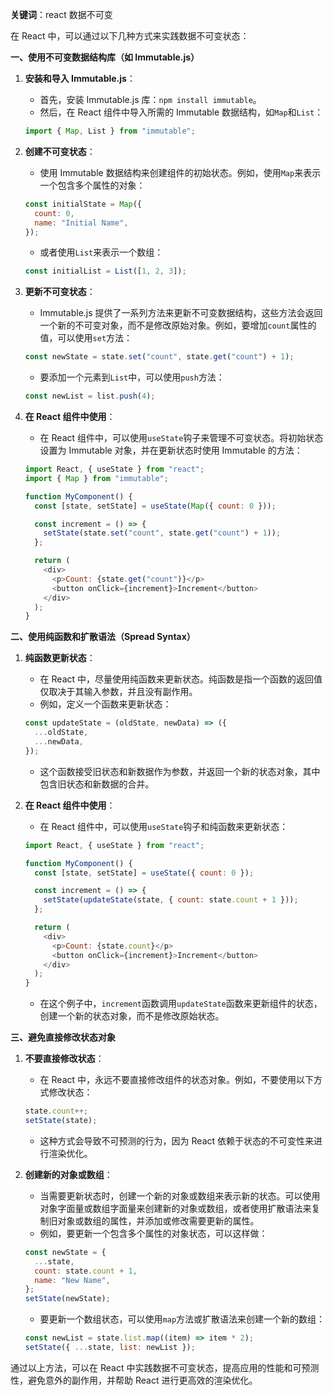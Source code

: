 **关键词**：react 数据不可变

在 React 中，可以通过以下几种方式来实践数据不可变状态：

**一、使用不可变数据结构库（如 Immutable.js）**

1. **安装和导入 Immutable.js**：

   - 首先，安装 Immutable.js 库：`npm install immutable`。
   - 然后，在 React 组件中导入所需的 Immutable 数据结构，如`Map`和`List`：

   ```javascript
   import { Map, List } from "immutable";
   ```

2. **创建不可变状态**：

   - 使用 Immutable 数据结构来创建组件的初始状态。例如，使用`Map`来表示一个包含多个属性的对象：

   ```javascript
   const initialState = Map({
     count: 0,
     name: "Initial Name",
   });
   ```

   - 或者使用`List`来表示一个数组：

   ```javascript
   const initialList = List([1, 2, 3]);
   ```

3. **更新不可变状态**：

   - Immutable.js 提供了一系列方法来更新不可变数据结构，这些方法会返回一个新的不可变对象，而不是修改原始对象。例如，要增加`count`属性的值，可以使用`set`方法：

   ```javascript
   const newState = state.set("count", state.get("count") + 1);
   ```

   - 要添加一个元素到`List`中，可以使用`push`方法：

   ```javascript
   const newList = list.push(4);
   ```

4. **在 React 组件中使用**：

   - 在 React 组件中，可以使用`useState`钩子来管理不可变状态。将初始状态设置为 Immutable 对象，并在更新状态时使用 Immutable 的方法：

   ```javascript
   import React, { useState } from "react";
   import { Map } from "immutable";

   function MyComponent() {
     const [state, setState] = useState(Map({ count: 0 }));

     const increment = () => {
       setState(state.set("count", state.get("count") + 1));
     };

     return (
       <div>
         <p>Count: {state.get("count")}</p>
         <button onClick={increment}>Increment</button>
       </div>
     );
   }
   ```

**二、使用纯函数和扩散语法（Spread Syntax）**

1. **纯函数更新状态**：

   - 在 React 中，尽量使用纯函数来更新状态。纯函数是指一个函数的返回值仅取决于其输入参数，并且没有副作用。
   - 例如，定义一个函数来更新状态：

   ```javascript
   const updateState = (oldState, newData) => ({
     ...oldState,
     ...newData,
   });
   ```

   - 这个函数接受旧状态和新数据作为参数，并返回一个新的状态对象，其中包含旧状态和新数据的合并。

2. **在 React 组件中使用**：

   - 在 React 组件中，可以使用`useState`钩子和纯函数来更新状态：

   ```javascript
   import React, { useState } from "react";

   function MyComponent() {
     const [state, setState] = useState({ count: 0 });

     const increment = () => {
       setState(updateState(state, { count: state.count + 1 }));
     };

     return (
       <div>
         <p>Count: {state.count}</p>
         <button onClick={increment}>Increment</button>
       </div>
     );
   }
   ```

   - 在这个例子中，`increment`函数调用`updateState`函数来更新组件的状态，创建一个新的状态对象，而不是修改原始状态。

**三、避免直接修改状态对象**

1. **不要直接修改状态**：

   - 在 React 中，永远不要直接修改组件的状态对象。例如，不要使用以下方式修改状态：

   ```javascript
   state.count++;
   setState(state);
   ```

   - 这种方式会导致不可预测的行为，因为 React 依赖于状态的不可变性来进行渲染优化。

2. **创建新的对象或数组**：
   - 当需要更新状态时，创建一个新的对象或数组来表示新的状态。可以使用对象字面量或数组字面量来创建新的对象或数组，或者使用扩散语法来复制旧对象或数组的属性，并添加或修改需要更新的属性。
   - 例如，要更新一个包含多个属性的对象状态，可以这样做：
   ```javascript
   const newState = {
     ...state,
     count: state.count + 1,
     name: "New Name",
   };
   setState(newState);
   ```
   - 要更新一个数组状态，可以使用`map`方法或扩散语法来创建一个新的数组：
   ```javascript
   const newList = state.list.map((item) => item * 2);
   setState({ ...state, list: newList });
   ```

通过以上方法，可以在 React 中实践数据不可变状态，提高应用的性能和可预测性，避免意外的副作用，并帮助 React 进行更高效的渲染优化。
